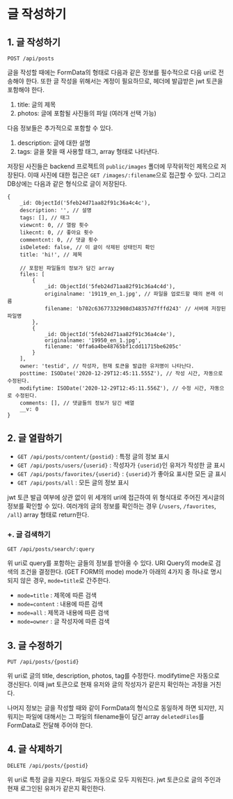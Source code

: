 글 작성하기
=========

## 1. 글 작성하기

`POST /api/posts`

글을 작성할 때에는 FormData의 형태로 다음과 같은 정보를 필수적으로 다음 uri로 전송해야 한다.
또한 글 작성을 위해서는 계정이 필요하므로, 헤더에 발급받은 jwt 토큰을 포함해야 한다.

1. title: 글의 제목
2. photos: 글에 포함될 사진들의 파일 (여러개 선택 가능)

다음 정보들은 추가적으로 포함할 수 있다.

1. description: 글에 대한 설명
2. tags: 글을 찾을 때 사용할 태그, array 형태로 나타낸다.

저장된 사진들은 backend 프로젝트의 `public/images` 폴더에 무작위적인 제목으로 저장된다.
이때 사진에 대한 접근은 `GET /images/:filename`으로 접근할 수 있다.
그리고 DB상에는 다음과 같은 형식으로 글이 저장된다.

```
{
    _id: ObjectId('5feb24d71aa82f91c36a4c4c'),
    description: '', // 설명
    tags: [], // 태그
    viewcnt: 0, // 열람 횟수
    likecnt: 0, // 좋아요 횟수 
    commentcnt: 0, // 댓글 횟수 
    isDeleted: false, // 이 글이 삭제된 상태인지 확인
    title: 'hi!', // 제목

    // 포함된 파일들의 정보가 담긴 array
    files: [
        {
            _id: ObjectId('5feb24d71aa82f91c36a4c4d'),
            originalname: '19119_en_1.jpg', // 파일을 업로드할 때의 본래 이름
            filename: 'b702c63677332908d348357d7fffd243' // 서버에 저장된 파일명
        },
        {
            _id: ObjectId('5feb24d71aa82f91c36a4c4e'),
            originalname: '19950_en_1.jpg',
            filename: '0ffa6a4be48765bf1cdd11715be6205c'
        }
    ],
    owner: 'testid', // 작성자, 현재 토큰을 발급한 유저명이 나타난다.
    posttime: ISODate('2020-12-29T12:45:11.555Z'), // 작성 시간, 자동으로 수정된다.
    modifytime: ISODate('2020-12-29T12:45:11.556Z'), // 수정 시간, 자동으로 수정된다.
    comments: [], // 댓글들의 정보가 담긴 배열
    __v: 0
}
```

## 2. 글 열람하기

- `GET /api/posts/content/{postid}` : 특정 글의 정보 표시
- `GET /api/posts/users/{userid}` : 작성자가 `{userid}`인 유저가 작성한 글 표시
- `GET /api/posts/favorites/{userid}` : `{userid}`가 좋아요 표시한 모든 글 표시
- `GET /api/posts/all` : 모든 글의 정보 표시

jwt 토큰 발급 여부에 상관 없이 위 세개의 uri에 접근하여 위 형식대로 주어진 게시글의 정보를 확인할 수 있다.
여러개의 글의 정보를 확인하는 경우 (`/users`, `/favorites`, `/all`) array 형태로 return한다.

### +. 글 검색하기

`GET /api/posts/search/:query`

위 uri로 query를 포함하는 글들의 정보를 받아올 수 있다.
URI Query의 mode로 검색의 조건을 결정한다. (GET FORM의 mode)
mode가 아래의 4가지 중 하나로 명시되지 않은 경우, `mode=title`로 간주한다.

- `mode=title` : 제목에 따른 검색
- `mode=content` : 내용에 따른 검색
- `mode=all` : 제목과 내용에 따른 검색
- `mode=owner` : 글 작성자에 따른 검색 

## 3. 글 수정하기

`PUT /api/posts/{postid}`

위 uri로 글의 title, description, photos, tag를 수정한다. modifytime은 자동으로 갱신된다.
이때 jwt 토큰으로 현재 유저와 글의 작성자가 같은지 확인하는 과정을 거친다.

나머지 정보는 글을 작성할 때와 같이 FormData의 형식으로 동일하게 하면 되지만, 지워지는 파일에 대해서는 그 파일의 filename들이 담긴 array `deletedFiles`를 FormData로 전달해 주어야 한다.

## 4. 글 삭제하기 

`DELETE /api/posts/{postid}`

위 uri로 특정 글을 지운다.
파일도 자동으로 모두 지워진다.
jwt 토큰으로 글의 주인과 현재 로그인된 유저가 같은지 확인한다.
